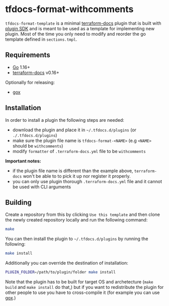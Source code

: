 # tfdocs-format-withcomments

`tfdocs-format-template` is a minimal [terraform-docs] plugin that is built with
[plugin SDK] and  is meant to be used as a template for implementing new plugin.
Most of the time you only need to modify and reorder the go template defined in
`sections.tmpl`.

## Requirements

- [Go] 1.16+
- [terraform-docs] v0.16+

Optionally for releasing:

- [gox]

## Installation

In order to install a plugin the following steps are needed:

- download the plugin and place it in `~/.tfdocs.d/plugins` (or `./.tfdocs.d/plugins`)
- make sure the plugin file name is `tfdocs-format-<NAME>` (e.g `<NAME>` should be `withcomments`)
- modify `formatter` of `.terraform-docs.yml` file to be `withcomments`

**Important notes:**

- if the plugin file name is different than the example above, `terraform-docs` won't
be able to to pick it up nor register it properly.
- you can only use plugin thorough `.terraform-docs.yml` file and it cannot be used
with CLI arguments

## Building

Create a repository from this by clicking `Use this template` and then clone the
newly created repository locally and run the following command:

```bash
make
```

You can then install the plugin to `~/.tfdocs.d/plugins` by running the following:

```bash
make install
```

Additionally you can override the destination of installation:

```bash
PLUGIN_FOLDER=/path/to/plugin/folder make install
```

Note that the plugin has to be built for target OS and archetecture (`make build`
and `make install` do that,) but if you want to redistribute the plugin for other
people to use you have to cross-compile it (for example you can use [gox].)

[terraform-docs]: https://github.com/terraform-docs/terraform-docs
[plugin SDK]: https://github.com/terraform-docs/terraform-docs/tree/master/plugin
[Go]: https://golang.org/
[gox]: https://github.com/mitchellh/gox
